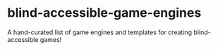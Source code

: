 # blind-accessible-game-engines
A hand-curated list of game engines and templates for creating blind-accessible games!
